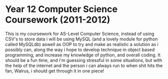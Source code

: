 # Year 12 Computer Science Coursework (2011-2012)
This is my coursework for AS-Level Computer Science, instead of using CSV's to store data i will be using MySQL (and a lovely module for python called MySQLdb) aswell as OOP to try and make as realistic a solution as i possibly can, along the way i hope to develop technique in object based programming, and increase my knowledge of python, and overall coding. It should be a fun time, and i'm guessing stressful in some situations, but with the help of the internet and the person i can always run to when shit hits the fan, Walrus, i should get through it in one piece!